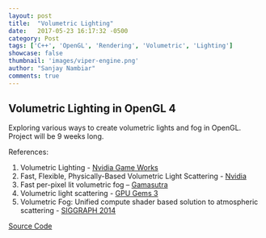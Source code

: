 ```yaml
---
layout: post
title:  "Volumetric Lighting"
date:   2017-05-23 16:17:32 -0500
category: Post
tags: ['C++', 'OpenGL', 'Rendering', 'Volumetric', 'Lighting']
showcase: false
thumbnail: 'images/viper-engine.png'
author: "Sanjay Nambiar"
comments: true
---
```


## Volumetric Lighting in OpenGL 4

Exploring various ways to create volumetric lights and fog in OpenGL. Project will be 9 weeks long.

References:
1. Volumetric Lighting - [Nvidia Game Works](https://developer.nvidia.com/VolumetricLighting)
2. Fast, Flexible, Physically-Based Volumetric Light Scattering - [Nvidia](https://goo.gl/k8cgVO)
3. Fast per-pixel lit volumetric fog – [Gamasutra](https://goo.gl/mYLnzn)
4. Volumetric light scattering - [GPU Gems 3](https://goo.gl/JLCtOh)
5. Volumetric Fog: Unified compute shader based solution to atmospheric scattering - [SIGGRAPH 2014](https://goo.gl/3NV0Vz)

[Source Code](https://github.com/sanjay-nambiar/ViperEngine/tree/master/source/Plugins/Renderer/OpenGL)